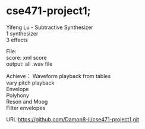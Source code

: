 # cse471-project1;  

Yifeng Lu - Subtractive Synthesizer  
1 synthesizer  
3 effects  

File:  
score: xml score  
output: all .wav file  

Achieve：
Waveform playback from tables  
vary pitch playback  
Envelope  
Polyhony  
Reson and Moog  
Filter envelopes  

URL:https://github.com/Damon8-li/cse471-project1.git  
